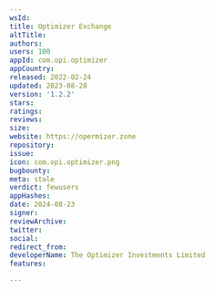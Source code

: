 ```yaml
---
wsId: 
title: Optimizer Exchange
altTitle: 
authors: 
users: 100
appId: com.opi.optimizer
appCountry: 
released: 2022-02-24
updated: 2023-08-28
version: '1.2.2'
stars: 
ratings: 
reviews: 
size: 
website: https://opermizer.zone
repository: 
issue: 
icon: com.opi.optimizer.png
bugbounty: 
meta: stale
verdict: fewusers
appHashes: 
date: 2024-08-23
signer: 
reviewArchive: 
twitter: 
social: 
redirect_from: 
developerName: The Optimizer Investments Limited
features: 

---
```



